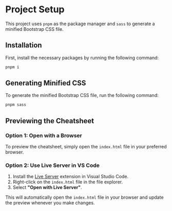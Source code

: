 # Project Setup

This project uses `pnpm` as the package manager and `sass` to generate a minified Bootstrap CSS file.

## Installation

First, install the necessary packages by running the following command:

```bash
pnpm i
```

## Generating Minified CSS

To generate the minified Bootstrap CSS file, run the following command:

```bash
pnpm sass
```

## Previewing the Cheatsheet

### Option 1: Open with a Browser

To preview the cheatsheet, simply open the `index.html` file in your preferred browser.

### Option 2: Use Live Server in VS Code

1. Install the [Live Server](https://marketplace.visualstudio.com/items?itemName=ritwickdey.LiveServer) extension in Visual Studio Code.
2. Right-click on the `index.html` file in the file explorer.
3. Select **"Open with Live Server"**.

This will automatically open the `index.html` file in your browser and update the preview whenever you make changes.

